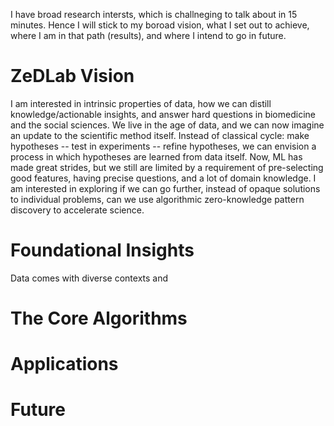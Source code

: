 I have broad research intersts, which is  challneging to talk  about in 15 minutes. Hence I will stick to my boroad vision, what I set out to achieve, where I am  in that path (results), and where I intend to go in future. 

# ZeDLab Vision

I am interested in intrinsic properties of data, how we can distill knowledge/actionable insights, and answer hard questions in biomedicine and the social sciences. We live in the age of data, and we can now imagine an update to the scientific method itself. Instead of classical cycle: make hypotheses -- test in experiments -- refine hypotheses, we can envision a process in which hypotheses are learned from data itself. Now, ML has made great strides, but we still are limited by a requirement of pre-selecting good features, having precise questions, and a lot of domain knowledge. I am interested in exploring if we can go further, instead of opaque solutions to individual problems, can we use algorithmic zero-knowledge pattern discovery to accelerate science.


# Foundational Insights

Data comes with diverse contexts and 

# The Core Algorithms

# Applications

# Future

